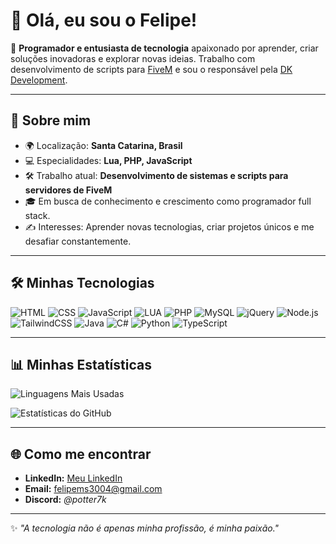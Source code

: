 # 👋 Olá, eu sou o Felipe!

🎯 **Programador e entusiasta de tecnologia** apaixonado por aprender, criar soluções inovadoras e explorar novas ideias. Trabalho com desenvolvimento de scripts para [FiveM](https://fivem.net/) e sou o responsável pela [DK Development](#).

---

## 🚀 Sobre mim

- 🌍 Localização: **Santa Catarina, Brasil**  
- 💻 Especialidades: **Lua, PHP, JavaScript**  
- 🛠️ Trabalho atual: **Desenvolvimento de sistemas e scripts para servidores de FiveM**  
- 🎓 Em busca de conhecimento e crescimento como programador full stack.  
- ✍️ Interesses: Aprender novas tecnologias, criar projetos únicos e me desafiar constantemente.  

---

## 🛠️ Minhas Tecnologias

![HTML](https://img.shields.io/badge/HTML-E34F26?style=flat&logo=html5&logoColor=white)
![CSS](https://img.shields.io/badge/CSS-1572B6?style=flat&logo=css3&logoColor=white)
![JavaScript](https://img.shields.io/badge/JavaScript-F7DF1E?style=flat&logo=javascript&logoColor=black)
![LUA](https://img.shields.io/badge/LUA-2C2D72?style=flat&logo=lua&logoColor=white)
![PHP](https://img.shields.io/badge/PHP-777BB4?style=flat&logo=php&logoColor=white)
![MySQL](https://img.shields.io/badge/MySQL-4479A1?style=flat&logo=mysql&logoColor=white)
![jQuery](https://img.shields.io/badge/jQuery-0769AD?style=flat&logo=jquery&logoColor=white)
![Node.js](https://img.shields.io/badge/Node.js-339933?style=flat&logo=nodedotjs&logoColor=white)
![TailwindCSS](https://img.shields.io/badge/TailwindCSS-06B6D4?style=flat&logo=tailwindcss&logoColor=white)
![Java](https://img.shields.io/badge/Java-007396?style=flat&logo=java&logoColor=white)
![C#](https://img.shields.io/badge/C%23-239120?style=flat&logo=c-sharp&logoColor=white)
![Python](https://img.shields.io/badge/Python-3776AB?style=flat&logo=python&logoColor=white)
![TypeScript](https://img.shields.io/badge/TypeScript-3178C6?style=flat&logo=typescript&logoColor=white)

---

## 📊 Minhas Estatísticas
![Linguagens Mais Usadas](https://github-readme-stats.vercel.app/api/top-langs/?username=felipem7k&layout=compact&theme=radical)

![Estatísticas do GitHub](https://github-readme-stats.vercel.app/api?username=felipem7k&show_icons=true&theme=radical)

---

## 🌐 Como me encontrar

- **LinkedIn:** [Meu LinkedIn](https://www.linkedin.com/in/felipe-machado-da-silveira-380306182/)  
- **Email:** [felipems3004@gmail.com](mailto:felipems3004@gmail.com)  
- **Discord:** *@potter7k*  

---

✨ *"A tecnologia não é apenas minha profissão, é minha paixão."*  
